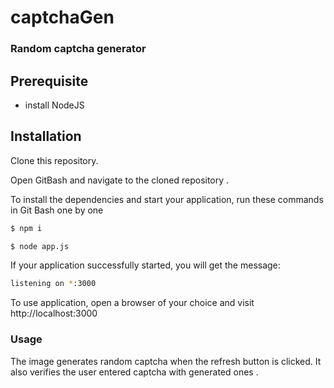 # captchaGen
### Random captcha generator

## Prerequisite 

* install NodeJS

## Installation
Clone this repository.  

Open GitBash and navigate to the cloned repository .  

To install the dependencies and start your application, run these commands in Git Bash one by one

```bash 
$ npm i
```
```bash 
$ node app.js
```
If your application successfully started, you will get the message:

```bash 
listening on *:3000
```
To use application, open a browser of your choice and visit http://localhost:3000

### Usage
The image generates random captcha when the refresh button is clicked. 
It also verifies the user entered captcha with generated ones . 
